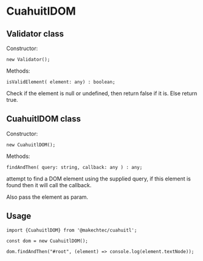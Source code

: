 # CuahuitlDOM #

## Validator class ## 

Constructor:

    new Validator();

Methods:

    isValidElement( element: any) : boolean;

Check if the element is null or undefined, then return false if it is. Else return true.

## CuahuitlDOM class ##

Constructor:

    new CuahuitlDOM();

Methods:

    findAndThen( query: string, callback: any ) : any;

attempt to find a DOM element using the supplied query, if this element is found then it will call the callback.

Also pass the element as param.

## Usage ##

    import {CuahuitlDOM} from '@makechtec/cuahuitl';

    const dom = new CuahuitlDOM();
    
    dom.findAndThen("#root", (element) => console.log(element.textNode));